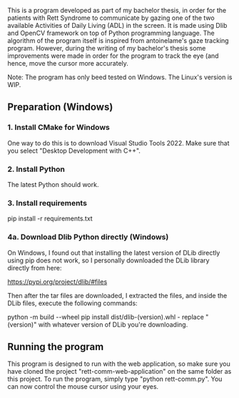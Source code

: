 This is a program developed as part of my bachelor thesis, in order for the patients with Rett Syndrome to communicate by gazing one of the two available Activities of Daily Living (ADL) in the screen. It is made using Dlib and OpenCV framework on top of Python programming language. The algorithm of the program itself is inspired from antoinelame's gaze tracking program. However, during the writing of my bachelor's thesis some improvements were made in order for the program to track the eye (and hence, move the cursor more accurately.

Note: The program has only beed tested on Windows. The Linux's version is WIP. 

<h2>Preparation (Windows)</h2>

<h3>1. Install CMake for Windows</h3>
One way to do this is to download Visual Studio Tools 2022. Make sure that you select "Desktop Development with C++".
<h3>2. Install Python</h3>
The latest Python should work.
<h3>3. Install requirements</h3> 
pip install -r requirements.txt
<h3>4a. Download Dlib Python directly (Windows)</h3>
On Windows, I found out that installing the latest version of DLib directly using pip does not work, so I personally downloaded the DLib library directly from here:

https://pypi.org/project/dlib/#files

Then after the tar files are downloaded, I extracted the files, and inside the DLib files, execute the following commands:

python -m build --wheel
pip install dist/dlib-(version).whl - replace "(version)" with whatever version of DLib you're downloading.

<h2>Running the program</h2>

<p>This program is designed to run with the web application, so make sure you have cloned the project "rett-comm-web-application" on the same folder as this project. To run the program, simply type "python rett-comm.py". You can now control the mouse cursor using your eyes. </p>
